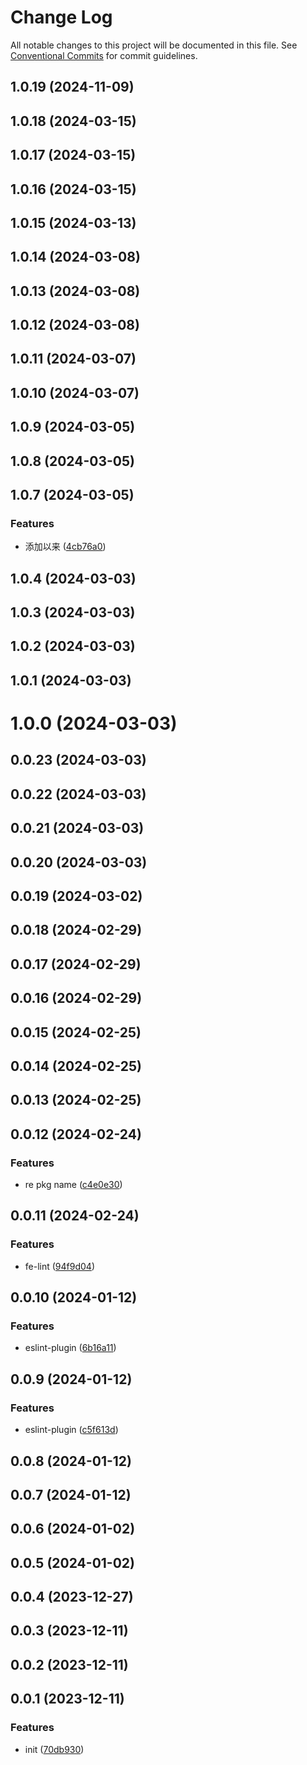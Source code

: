 # Change Log

All notable changes to this project will be documented in this file.
See [Conventional Commits](https://conventionalcommits.org) for commit guidelines.

## 1.0.19 (2024-11-09)



## 1.0.18 (2024-03-15)



## 1.0.17 (2024-03-15)



## 1.0.16 (2024-03-15)



## 1.0.15 (2024-03-13)



## 1.0.14 (2024-03-08)



## 1.0.13 (2024-03-08)



## 1.0.12 (2024-03-08)



## 1.0.11 (2024-03-07)



## 1.0.10 (2024-03-07)



## 1.0.9 (2024-03-05)



## 1.0.8 (2024-03-05)



## 1.0.7 (2024-03-05)


### Features

* 添加以来 ([4cb76a0](https://github.com/qiuguangyi123/encode-fe-spec/commit/4cb76a0a30609b00618b135ad3613cace6aa847f))



## 1.0.4 (2024-03-03)



## 1.0.3 (2024-03-03)



## 1.0.2 (2024-03-03)



## 1.0.1 (2024-03-03)



# 1.0.0 (2024-03-03)



## 0.0.23 (2024-03-03)



## 0.0.22 (2024-03-03)



## 0.0.21 (2024-03-03)



## 0.0.20 (2024-03-03)



## 0.0.19 (2024-03-02)



## 0.0.18 (2024-02-29)



## 0.0.17 (2024-02-29)



## 0.0.16 (2024-02-29)



## 0.0.15 (2024-02-25)



## 0.0.14 (2024-02-25)



## 0.0.13 (2024-02-25)



## 0.0.12 (2024-02-24)


### Features

* re pkg name ([c4e0e30](https://github.com/qiuguangyi123/encode-fe-spec/commit/c4e0e30f0c20fbc328104e33fb32e157df06bf03))



## 0.0.11 (2024-02-24)


### Features

* fe-lint ([94f9d04](https://github.com/qiuguangyi123/encode-fe-spec/commit/94f9d042817829bbd888cf3c92676300f11f9343))



## 0.0.10 (2024-01-12)


### Features

* eslint-plugin ([6b16a11](https://github.com/qiuguangyi123/encode-fe-spec/commit/6b16a116f28eb267e89ebfa1f5c131a98c7db34c))



## 0.0.9 (2024-01-12)


### Features

* eslint-plugin ([c5f613d](https://github.com/qiuguangyi123/encode-fe-spec/commit/c5f613d8f40d5b55ea2b5780d5443ba468ed609c))



## 0.0.8 (2024-01-12)



## 0.0.7 (2024-01-12)



## 0.0.6 (2024-01-02)



## 0.0.5 (2024-01-02)



## 0.0.4 (2023-12-27)



## 0.0.3 (2023-12-11)



## 0.0.2 (2023-12-11)



## 0.0.1 (2023-12-11)


### Features

* init ([70db930](https://github.com/qiuguangyi123/encode-fe-spec/commit/70db930fa12eeeb9dc964016bd12fb650576e7d0))
